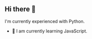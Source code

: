 ## Hi there 👋
I'm currently experienced with Python. 
- :brain: I am currently learning JavaScript.
